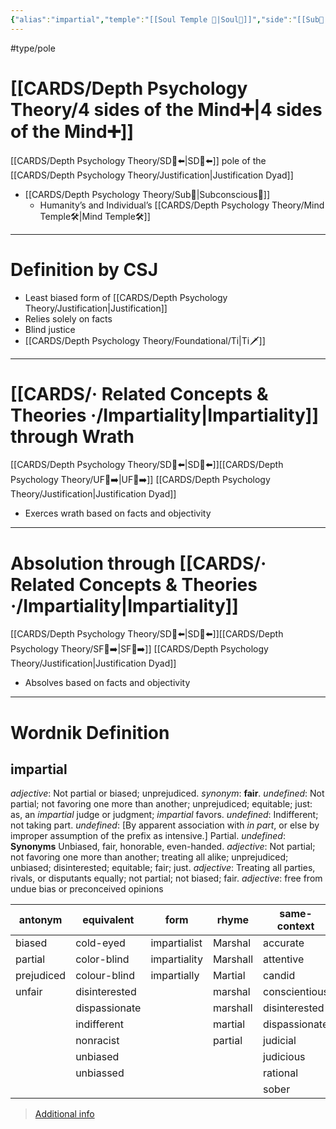 ```yaml
---
{"alias":"impartial","temple":"[[Soul Temple 👥|Soul👥]]","side":"[[Sub🤸|🤸]]","dg-publish":true,"permalink":"/cards/related-concepts-and-theories/impartiality/","dgPassFrontmatter":true,"created":"2022-12-31T17:35:54.658+01:00","updated":"2023-05-27T15:35:32.487+02:00"}
---
```


#type/pole 

# [[CARDS/Depth Psychology Theory/4 sides of the Mind➕\|4 sides of the Mind➕]] 
[[CARDS/Depth Psychology Theory/SD🤸⬅️\|SD🤸⬅️]] pole of the [[CARDS/Depth Psychology Theory/Justification\|Justification Dyad]] 
- [[CARDS/Depth Psychology Theory/Sub🤸\|Subconscious🤸]] 
	- Humanity’s and Individual’s [[CARDS/Depth Psychology Theory/Mind Temple🛠️\|Mind Temple🛠️]] 
---
# Definition by CSJ
- Least biased form of [[CARDS/Depth Psychology Theory/Justification\|Justification]] 
- Relies solely on facts 
- Blind justice 
- [[CARDS/Depth Psychology Theory/Foundational/Ti\|Ti🗡️]]
---
# [[CARDS/· Related Concepts & Theories ·/Impartiality\|Impartiality]] through Wrath 
[[CARDS/Depth Psychology Theory/SD🤸⬅️\|SD🤸⬅️]][[CARDS/Depth Psychology Theory/UF👤➡️\|UF👤➡️]] [[CARDS/Depth Psychology Theory/Justification\|Justification Dyad]] 
- Exerces wrath based on facts and objectivity 
---
# Absolution through [[CARDS/· Related Concepts & Theories ·/Impartiality\|Impartiality]] 
[[CARDS/Depth Psychology Theory/SD🤸⬅️\|SD🤸⬅️]][[CARDS/Depth Psychology Theory/SF🤸➡️\|SF🤸➡️]] [[CARDS/Depth Psychology Theory/Justification\|Justification Dyad]] 
- Absolves based on facts and objectivity 
---
# Wordnik Definition 
## impartial
*adjective*: Not partial or biased; unprejudiced. <i>synonym</i>: <strong> fair</strong>.
*undefined*: Not partial; not favoring one more than another; unprejudiced; equitable; just: as, an <em>impartial</em> judge or judgment; <em>impartial</em> favors.
*undefined*: Indifferent; not taking part.
*undefined*: [By apparent association with <em>in part</em>, or else by improper assumption of the prefix as intensive.] Partial.
*undefined*: <strong>Synonyms</strong> Unbiased, fair, honorable, even-handed.
*adjective*: Not partial; not favoring one more than another; treating all alike; unprejudiced; unbiased; disinterested; equitable; fair; just.
*adjective*: Treating all parties, rivals, or disputants <xref>equally</xref>; not <xref>partial</xref>; not <xref>biased</xref>; <xref>fair</xref>.
*adjective*: free from undue bias or preconceived opinions

| antonym |equivalent |form |rhyme |same-context |synonym |
| --- | --- | --- | --- | --- | --- |
| biased | cold-eyed | impartialist | Marshal | accurate | Laodicean |
| partial | color-blind | impartiality | Marshall | attentive | Olympian |
| prejudiced | colour-blind | impartially | Martial | candid | apathetic |
| unfair | disinterested |  | marshal | conscientious | candid |
|  | dispassionate |  | marshall | disinterested | centrist |
|  | indifferent |  | martial | dispassionate | detached |
|  | nonracist |  | partial | judicial | disinterested |
|  | unbiased |  |  | judicious | disinterested |
|  | unbiassed |  |  | rational | dispassionate |
|  |  |  |  | sober | dispassionate |

> [Additional info](https://www.wordnik.com/words/impartial)